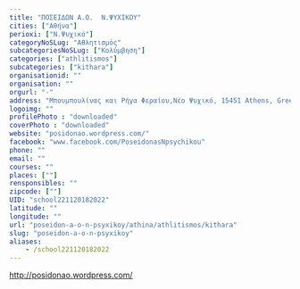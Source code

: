 ```yaml
---
title: "ΠΟΣΕΙΔΩΝ Α.Ο.  Ν.ΨΥΧΙΚΟΥ"
cities: ["Αθήνα"]
perioxi: ["Ν.Ψυχικό"]
categoryNoSLug: "Αθλητισμός"
subcategoriesNoSLug: ["Κολύμβηση"]
categories: ["athlitismos"]
subcategories: ["kithara"]
organisationid: ""
organisation: ""
orgurl: "-"
address: "Μπουμπουλίνας και Ρήγα Φεραίου,Νέο Ψυχικό, 15451 Athens, Greece"
logoimg: ""
profilePhoto : "downloaded"
coverPhoto : "downloaded"
website: "posidonao.wordpress.com/"
facebook: "www.facebook.com/PoseidonasNpsychikou"
phone: ""
email: ""
courses: ""
places: [""]
rensponsibles: ""
zipcode: [""]
UID: "school221120182022"
latitude: ""
longitude: ""
url: "poseidon-a-o-n-psyxikoy/athina/athlitismos/kithara"
slug: "poseidon-a-o-n-psyxikoy"
aliases:
    - /school221120182022
---
```



http://posidonao.wordpress.com/

